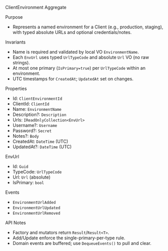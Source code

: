 ClientEnvironment Aggregate

Purpose
- Represents a named environment for a Client (e.g., production, staging), with typed absolute URLs and optional credentials/notes.

Invariants
- Name is required and validated by local VO `EnvironmentName`.
- Each `EnvUrl` uses typed `UrlTypeCode` and absolute `Url` VO (no raw strings).
- At most one primary (`IsPrimary=true`) per `UrlTypeCode` within an environment.
- UTC timestamps for `CreatedAt`; `UpdatedAt` set on changes.

Properties
- Id: `ClientEnvironmentId`
- ClientId: `ClientId`
- Name: `EnvironmentName`
- Description?: `Description`
- Urls: `IReadOnlyCollection<EnvUrl>`
- Username?: `Username`
- Password?: `Secret`
- Notes?: `Body`
- CreatedAt: `DateTime` (UTC)
- UpdatedAt?: `DateTime` (UTC)

EnvUrl
- Id: `Guid`
- TypeCode: `UrlTypeCode`
- Url: `Url` (absolute)
- IsPrimary: `bool`

Events
- `EnvironmentUrlAdded`
- `EnvironmentUrlUpdated`
- `EnvironmentUrlRemoved`

API Notes
- Factory and mutators return `Result`/`Result<T>`.
- Add/Update enforce the single-primary-per-type rule.
- Domain events are buffered; use `DequeueEvents()` to pull and clear.


